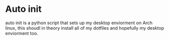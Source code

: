 # Auto init

auto init is a python script that sets up my desktop enviorment on Arch linux, this shoudl in theory install all of my dotfiles and hopefully my desktop enviorment too.
